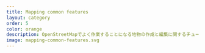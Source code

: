 ```yaml
---
title: Mapping common features
layout: category
order: 5
color: orange
description: OpenStreetMapでよく作業することになる地物の作成と編集に関するチュートリアル。
image: mapping-common-features.svg
---
```

